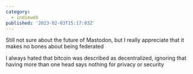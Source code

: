 ```yaml
---
category:
  - indieweb
published: '2023-02-03T15:17:03Z'
---
```


Still not sure about the future of Mastodon, but I really appreciate that it makes no bones about being federated

I always hated that bitcoin was described as decentralized, ignoring that having more than one head says nothing for privacy or security
